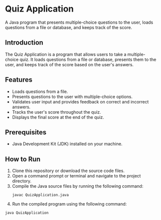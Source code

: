 # Quiz Application
A Java program that presents multiple-choice questions to the user, loads questions from a file or database, and keeps track of the score.

## Introduction
The Quiz Application is a program that allows users to take a multiple-choice quiz. It loads questions from a file or database, presents them to the user, and keeps track of the score based on the user's answers.

## Features
- Loads questions from a file.
- Presents questions to the user with multiple-choice options.
- Validates user input and provides feedback on correct and incorrect answers.
- Tracks the user's score throughout the quiz.
- Displays the final score at the end of the quiz.

## Prerequisites
- Java Development Kit (JDK) installed on your machine.

## How to Run
1. Clone this repository or download the source code files.
2. Open a command prompt or terminal and navigate to the project directory.
3. Compile the Java source files by running the following command:
   ```
   javac QuizApplication.java
   ```
4. Run the compiled program using the following command:
  ```
  java QuizApplication
  ```
